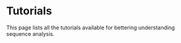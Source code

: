 <!--
 * @Author: Yuqi Liang dawson1900@live.com
 * @Date: 2025-09-16 14:03:12
 * @LastEditors: Yuqi Liang dawson1900@live.com
 * @LastEditTime: 2025-09-16 14:03:34
 * @FilePath: /SequenzoWebsite/docs/en/tutorials/introduction.md
 * @Description: 这是默认设置,请设置`customMade`, 打开koroFileHeader查看配置 进行设置: https://github.com/OBKoro1/koro1FileHeader/wiki/%E9%85%8D%E7%BD%AE
-->
# Tutorials 

This page lists all the tutorials available for bettering understanding sequence analysis. 

